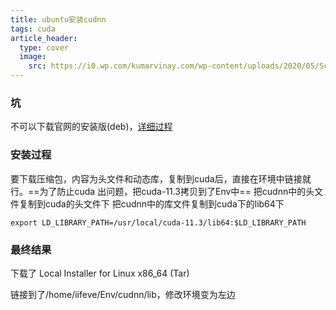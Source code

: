 ```yaml
---
title: ubuntu安装cudnn
tags: cuda
article_header:
  type: cover
  image:
    src: https://i0.wp.com/kumarvinay.com/wp-content/uploads/2020/05/Screenshot-2020-05-01-at-9.55.57-PM.png?w=957&ssl=1
---
```


### 坑
不可以下载官网的安装版(deb)，[详细过程](https://blog.csdn.net/Lucifer_zzq/article/details/76675239)

### 安装过程
要下载压缩包，内容为头文件和动态库，复制到cuda后，直接在环境中链接就行。==为了防止cuda 出问题，把cuda-11.3拷贝到了Env中==
把cudnn中的头文件复制到cuda的头文件下
把cudnn中的库文件复制到cuda下的lib64下
```
export LD_LIBRARY_PATH=/usr/local/cuda-11.3/lib64:$LD_LIBRARY_PATH
```

### 最终结果
下载了 Local Installer for Linux x86_64 (Tar)

链接到了/home/iifeve/Env/cudnn/lib，修改环境变为左边
